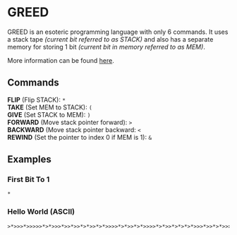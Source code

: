 # GREED
GREED is an esoteric programming language with only 6 commands. It uses a stack tape *(current bit referred to as STACK)* and also has a separate memory for storing 1 bit *(current bit in memory referred to as MEM)*.

More information can be found [here](https://esolangs.org/wiki/Greed).

## Commands
**FLIP** (Flip STACK): `*`  
**TAKE** (Set MEM to STACK): `(`  
**GIVE** (Set STACK to MEM): `)`  
**FORWARD** (Move stack pointer forward): `>`  
**BACKWARD** (Move stack pointer backward: `<`  
**REWIND** (Set the pointer to index 0 if MEM is 1): `&`

## Examples
### First Bit To 1
```
*
```
### Hello World (ASCII)
```
>*>>>*>>>>>*>*>>>*>>*>>*>*>>*>*>>>>*>*>>*>*>>>>*>*>>*>*>*>*>>>*>>*>*>>>>>*>>>>>>>*>*>*>>*>*>*>>*>*>>*>*>*>*>>*>*>*>>>*>>>*>*>>*>*>>>>*>*>>>*>>>>>*>>>>>*>
```
